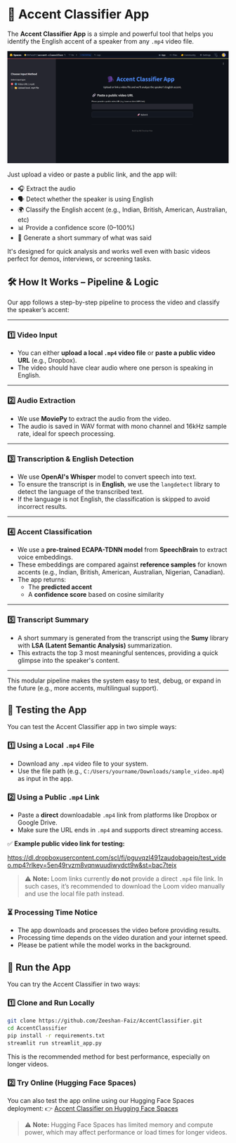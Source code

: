 # 🎯 Accent Classifier App

The **Accent Classifier App** is a simple and powerful tool that helps you identify the English accent of a speaker from any `.mp4` video file. 

![App Screenshot](screenshot_app.png)

Just upload a video or paste a public link, and the app will:

- 🎧 Extract the audio
- 🗣️ Detect whether the speaker is using English
- 🌍 Classify the English accent (e.g., Indian, British, American, Australian, etc)
- 📊 Provide a confidence score (0–100%)
- 📝 Generate a short summary of what was said

It's designed for quick analysis and works well even with basic videos perfect for demos, interviews, or screening tasks.

## 🛠️ How It Works – Pipeline & Logic

Our app follows a step-by-step pipeline to process the video and classify the speaker’s accent:

---

### 1️⃣ Video Input

- You can either **upload a local `.mp4` video file** or **paste a public video URL** (e.g., Dropbox).
- The video should have clear audio where one person is speaking in English.

---

### 2️⃣ Audio Extraction

- We use **MoviePy** to extract the audio from the video.
- The audio is saved in WAV format with mono channel and 16kHz sample rate, ideal for speech processing.

---
### 3️⃣ Transcription & English Detection

- We use **OpenAI's Whisper** model to convert speech into text.
- To ensure the transcript is in **English**, we use the `langdetect` library to detect the language of the transcribed text.
- If the language is not English, the classification is skipped to avoid incorrect results.

---

### 4️⃣ Accent Classification

- We use a **pre-trained ECAPA-TDNN model** from **SpeechBrain** to extract voice embeddings.
- These embeddings are compared against **reference samples** for known accents (e.g., Indian, British, American, Australian, Nigerian, Canadian).
- The app returns:
  - The **predicted accent**
  - A **confidence score** based on cosine similarity

---

### 5️⃣ Transcript Summary

- A short summary is generated from the transcript using the **Sumy** library with **LSA (Latent Semantic Analysis)** summarization.
- This extracts the top 3 most meaningful sentences, providing a quick glimpse into the speaker's content.

---

This modular pipeline makes the system easy to test, debug, or expand in the future (e.g., more accents, multilingual support).

## 🧪 Testing the App

You can test the Accent Classifier app in two simple ways:

### 1️⃣ Using a Local `.mp4` File
- Download any `.mp4` video file to your system.
- Use the file path (e.g., `C:/Users/yourname/Downloads/sample_video.mp4`) as input in the app.

### 2️⃣ Using a Public `.mp4` Link
- Paste a **direct** downloadable `.mp4` link from platforms like Dropbox or Google Drive.
- Make sure the URL ends in `.mp4` and supports direct streaming access.

✅ **Example public video link for testing:**

https://dl.dropboxusercontent.com/scl/fi/pguvqzl491zaudobageip/test_video.mp4?rlkey=5en49rvzm8vqnwuudiwydct9w&st=bac7tejx

> ⚠️ **Note:** Loom links currently **do not** provide a direct `.mp4` file link. In such cases, it’s recommended to download the Loom video manually and use the local file path instead.

### ⏳ Processing Time Notice

- The app downloads and processes the video before providing results.
- Processing time depends on the video duration and your internet speed.
- Please be patient while the model works in the background.

## 🚀 Run the App

You can try the Accent Classifier in two ways:

### 1️⃣ Clone and Run Locally

```bash
git clone https://github.com/Zeeshan-Faiz/AccentClassifier.git
cd AccentClassifier
pip install -r requirements.txt
streamlit run streamlit_app.py
```
This is the recommended method for best performance, especially on longer videos.

### 2️⃣ Try Online (Hugging Face Spaces)
You can also test the app online using our Hugging Face Spaces deployment:
👉 [Accent Classifier on Hugging Face Spaces](https://huggingface.co/spaces/MrFaiz07/accent-classifier)

> ⚠️ **Note:** Hugging Face Spaces has limited memory and compute power, which may affect performance or load times for longer videos.
